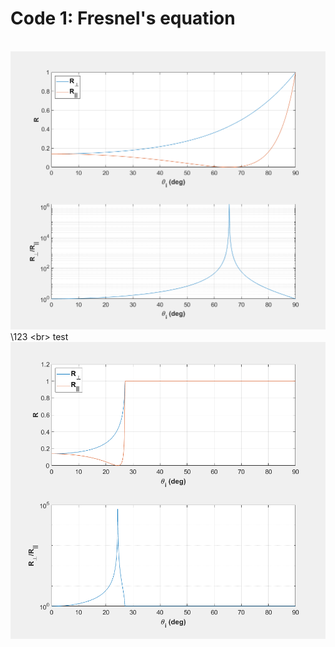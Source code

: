 # Code 1: Fresnel's equation
\
![image](https://github.com/xiangyu066/Optical-Computation/blob/master/Docs/Code1_FresnelEqn_para1.png)
\123
\<br> test
![image](https://github.com/xiangyu066/Optical-Computation/blob/master/Docs/Code1_FresnelEqn_para2.png)
